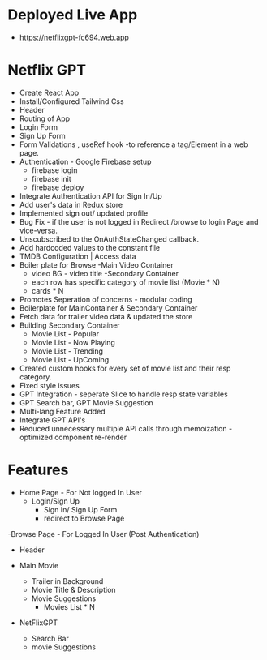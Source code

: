 # Deployed Live App

- https://netflixgpt-fc694.web.app

# Netflix GPT

- Create React App
- Install/Configured Tailwind Css
- Header
- Routing of App
- Login Form
- Sign Up Form
- Form Validations , useRef hook -to reference a tag/Element in a web page.
- Authentication - Google Firebase setup
  - firebase login
  - firebase init
  - firebase deploy
- Integrate Authentication API for Sign In/Up
- Add user's data in Redux store
- Implemented sign out/ updated profile
- Bug Fix - if the user is not logged in Redirect /browse to login Page and vice-versa.
- Unscubscribed to the OnAuthStateChanged callback.
- Add hardcoded values to the constant file
- TMDB Configuration | Access data
- Boiler plate for Browse
  -Main Video Container
  - video BG - video title
    -Secondary Container
  - each row has specific category of movie list (Movie \* N)
  - cards \* N
- Promotes Seperation of concerns - modular coding
- Boilerplate for MainContainer & Secondary Container
- Fetch data for trailer video data & updated the store
- Building Secondary Container
  - Movie List - Popular
  - Movie List - Now Playing
  - Movie List - Trending
  - Movie List - UpComing
- Created custom hooks for every set of movie list and their resp category.
- Fixed style issues
- GPT Integration - seperate Slice to handle resp state variables
- GPT Search bar, GPT Movie Suggestion
- Multi-lang Feature Added
- Integrate GPT API's
- Reduced unnecessary multiple API calls through memoization - optimized component re-render

# Features

- Home Page - For Not logged In User
  - Login/Sign Up
    - Sign In/ Sign Up Form
    - redirect to Browse Page

-Browse Page - For Logged In User (Post Authentication)

- Header
- Main Movie

  - Trailer in Background
  - Movie Title & Description
  - Movie Suggestions
    - Movies List \* N

- NetFlixGPT
  - Search Bar
  - movie Suggestions
